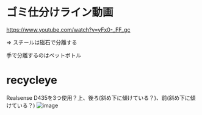 # ゴミ仕分けライン動画

https://www.youtube.com/watch?v=yFx0-_FF_gc

=> スチールは磁石で分離する

手で分離するのはペットボトル

# recycleye

Realsense D435を3つ使用？上、後ろ(斜め下に傾けている？)、前(斜め下に傾けている？)
![image](https://github.com/hoshianaaa/garbage_classification/assets/40942409/a5d4461b-d6a8-4618-8e16-f625df860667)

